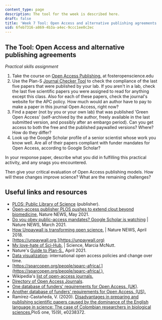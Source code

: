 ```yaml
---
content_type: page
description: The tool for the week is described here.
draft: false
title: 'Week 7 Tool: Open Access and alternative publishing agreements'
uid: 6feb7316-a869-4b3a-a4ec-9ccc1ee0c2ec
---
```

## The Tool: Open Access and alternative publishing agreements

*Practical skills assignment*

1. Take the course on [Open Access Publishing.](https://www.fosteropenscience.eu/node/2331) at fosteropenscience.edu
2. Use the Plan-S [Journal Checker Tool](https://journalcheckertool.org) to check the compliance of the last five papers that were published by your lab. If you aren't in a lab, check the last five scientific papers you were assigned to read for anything except this class. Also for each of these papers, check the journal's website for the APC policy. How much would an author have to pay to make a paper in this journal Open Access, right now?
3. Find a paper (not by you or your own lab) that was published 'Green Open Access' (self-archived by the author, freely available in the last submitted version, and possibly after an embargo period). Can you get access to both the free and the published paywalled versions? Where? How do they differ?
4. Look up the Google Scholar profile of a senior scientist whose work you know well. Are all of their papers compliant with funder mandates for Open Access, according to Google Scholar?

In your response paper, describe what you did in fulfilling this practical activity, and any snags you encountered. 

Then give your critical evaluation of Open Access publishing models. How will these changes improve science? What are the remaining challenges?

## Useful links and resources

- [PLOS: Public Library of Science](https://plos.org/about/) (publisher).
- [Open-access publisher PLOS pushes to extend clout beyond biomedicine](https://www.nature.com/articles/d41586-020-01907-3), Nature NEWS, May 2021.
- [Do you obey public-access mandates? Google Scholar is watching](https://www.nature.com/articles/d41586-021-00873-8) | Nature NEWS, March 2021.
- [How Unpaywall is transforming open science.](https://www.nature.com/articles/d41586-018-05968-3) | Nature NEWS, April 2018.
- [https://unpaywall.org.](https://unpaywall.org)
- [My love-hate of Sci-Hub.](https://www.science.org/doi/full/10.1126/science.aaf9419) | Science, Marcia McNutt.
- Nature's [Guide to Plan-S.](https://www.nature.com/articles/d41586-021-00883-6), April 2021.
- [Data visualization](http://roarmap.eprints.org/dataviz.html): international open access policies and change over time.
- [https://sparcopen.org/people/sparc-africa/.](https://sparcopen.org/people/sparc-africa/.) 
- Wikipedia's [list of open-access journals.](https://en.wikipedia.org/wiki/List_of_open-access_journals)
- [Directory of Open Access Journals](https://www.doaj.org). 
- [One database of funders' requirements for Open Access. (UK)](https://v2.sherpa.ac.uk/juliet/).
- [Another database of funders' requirements for Open Access. (US).](http://researchsharing.sparcopen.org/articles)
- Ramírez-Castañeda, V. (2020). [Disadvantages in preparing and publishing scientific papers caused by the dominance of the English language in science: The case of Colombian researchers in biological sciences.](https://journals.plos.org/plosone/article?id=10.1371/journal.pone.0238372)PloS one, 15(9), e0238372.